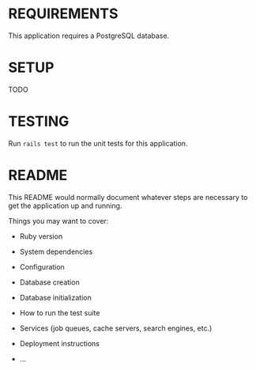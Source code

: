 # REQUIREMENTS

This application requires a PostgreSQL database.

# SETUP

TODO

# TESTING

Run `rails test` to run the unit tests for this application.

# README

This README would normally document whatever steps are necessary to get the
application up and running.

Things you may want to cover:

* Ruby version

* System dependencies

* Configuration

* Database creation

* Database initialization

* How to run the test suite

* Services (job queues, cache servers, search engines, etc.)

* Deployment instructions

* ...
